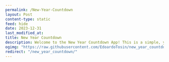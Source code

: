 ```yaml
---
permalink: /New-Year-Countdown
layout: Post
content-type: static
feed: hide
date: 2023-12-31
last_modified_at:
title: New Year Countdown
description: Welcome to the New Year Countdown App! This is a simple, yet captivating application designed to provide a unique user experience. It's a perfect blend of functionality and aesthetic appeal, making it a delight to use.
ogimg: "https://raw.githubusercontent.com/EdoardoTosin/new_year_countdown/main/assets/screenshot/social_preview.jpg"
redirect: "/new_year_countdown/"
---
```

